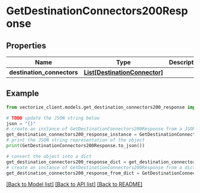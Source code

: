 # GetDestinationConnectors200Response


## Properties

Name | Type | Description | Notes
------------ | ------------- | ------------- | -------------
**destination_connectors** | [**List[DestinationConnector]**](DestinationConnector.md) |  | 

## Example

```python
from vectorize_client.models.get_destination_connectors200_response import GetDestinationConnectors200Response

# TODO update the JSON string below
json = "{}"
# create an instance of GetDestinationConnectors200Response from a JSON string
get_destination_connectors200_response_instance = GetDestinationConnectors200Response.from_json(json)
# print the JSON string representation of the object
print(GetDestinationConnectors200Response.to_json())

# convert the object into a dict
get_destination_connectors200_response_dict = get_destination_connectors200_response_instance.to_dict()
# create an instance of GetDestinationConnectors200Response from a dict
get_destination_connectors200_response_from_dict = GetDestinationConnectors200Response.from_dict(get_destination_connectors200_response_dict)
```
[[Back to Model list]](../README.md#documentation-for-models) [[Back to API list]](../README.md#documentation-for-api-endpoints) [[Back to README]](../README.md)



